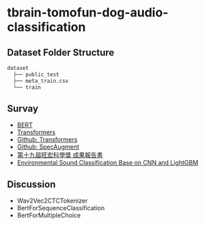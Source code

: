 # tbrain-tomofun-dog-audio-classification
## Dataset Folder Structure
```bash
dataset
  ├── public_test
  ├── meta_train.csv
  └── train
```

## Survay
- [BERT](https://paperswithcode.com/method/bert)
- [Transformers](https://huggingface.co/transformers/)
- [Github: Transformers](https://github.com/huggingface/transformers)
- [Github: SpecAugment](https://github.com/DemisEom/SpecAugment)
- [第十九屆旺宏科學獎 成果報告書](https://www.mxeduc.org.tw/scienceaward/history/projectDoc/19th/doc/SA19-226_final.pdf)
- [Environmental Sound Classification Base on CNN and LightGBM](https://image.hanspub.org/Html/10-1541547_32564.htm)
## Discussion
- Wav2Vec2CTCTokenizer
- BertForSequenceClassification
- BertForMultipleChoice